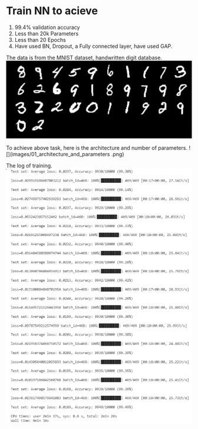 # Train NN to acieve
1. 99.4% validation accuracy
2. Less than 20k Parameters
3. Less than 20 Epochs
4. Have used BN, Dropout, a Fully connected layer, have used GAP. 

The data is from the MNIST dataset, handwritten digit database.
![](images/batch32_MNIST.png)  

To achieve above task, here is the architecture and number of parameters.
![](images/01_architecture_and_parameters
.png) 

The log of training.
![](images/02_training_log.png) 

